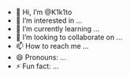 - 👋 Hi, I’m @K1k1to
- 👀 I’m interested in ...
- 🌱 I’m currently learning ...
- 💞️ I’m looking to collaborate on ...
- 📫 How to reach me ...
- 😄 Pronouns: ...
- ⚡ Fun fact: ...

<!---
K1k1to/K1k1to is a ✨ special ✨ repository because its `README.md` (this file) appears on your GitHub profile.
You can click the Preview link to take a look at your changes.
--->
